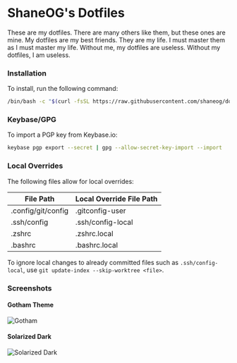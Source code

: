 # ShaneOG's Dotfiles

These are my dotfiles. There are many others like them, but these ones are mine. My dotfiles are my best friends. They are my life. I must master them as I must master my life. Without me, my dotfiles are useless. Without my dotfiles, I am useless.

### Installation

To install, run the following command:

```sh
/bin/bash -c "$(curl -fsSL https://raw.githubusercontent.com/shaneog/dotfiles/HEAD/script/bootstrap)"
```

### Keybase/GPG

To import a PGP key from Keybase.io:

```sh
keybase pgp export --secret | gpg --allow-secret-key-import --import
```

### Local Overrides

The following files allow for local overrides:

| File Path | Local Override File Path |
| ------------- | ------------- |
| .config/git/config  | .gitconfig-user |
| .ssh/config  | .ssh/config-local  |
| .zshrc  | .zshrc.local  |
| .bashrc  | .bashrc.local  |


To ignore local changes to already committed files such as `.ssh/config-local`, use `git update-index --skip-worktree <file>`.

### Screenshots

#### Gotham Theme
![Gotham](http://i.imgur.com/XzBeOlz.png)

#### Solarized Dark
![Solarized Dark](http://i.imgur.com/A5VCt8K.png)



